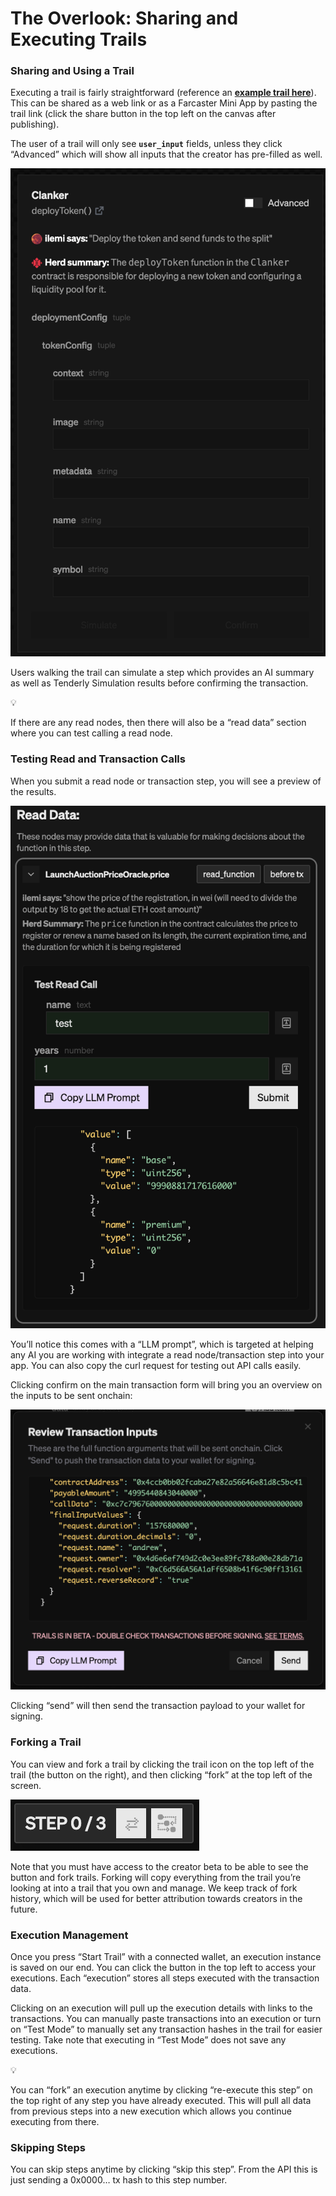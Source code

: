 # The Overlook: Sharing and Executing Trails

### Sharing and Using a Trail

Executing a trail is fairly straightforward (reference an [**example trail here**](https://herd.eco/trails/0197137c-2be8-7c84-a6dd-69a6daa97026/walk)). This can be shared as a web link or as a Farcaster Mini App by pasting the trail link (click the share button in the top left on the canvas after publishing). 

The user of a trail will only see **`user_input`** fields, unless they click “Advanced” which will show all inputs that the creator has pre-filled as well.

![image.png](The%20Overlook%20Sharing%20and%20Executing%20Trails%201fccc3a26880805596bdf9ba851ee367/image.png)

Users walking the trail can simulate a step which provides an AI summary as well as Tenderly Simulation results before confirming the transaction.

<aside>
💡

If there are any read nodes, then there will also be a “read data” section where you can test calling a read node.

</aside>

### Testing Read and Transaction Calls

When you submit a read node or transaction step, you will see a preview of the results.

![image.png](The%20Overlook%20Sharing%20and%20Executing%20Trails%201fccc3a26880805596bdf9ba851ee367/image%201.png)

You’ll notice this comes with a “LLM prompt”, which is targeted at helping any AI you are working with integrate a read node/transaction step into your app. You can also copy the curl request for testing out API calls easily.

Clicking confirm on the main transaction form will bring you an overview on the inputs to be sent onchain:

![image.png](The%20Overlook%20Sharing%20and%20Executing%20Trails%201fccc3a26880805596bdf9ba851ee367/image%202.png)

Clicking “send” will then send the transaction payload to your wallet for signing.

### Forking a Trail

You can view and fork a trail by clicking the trail icon on the top left of the trail (the button on the right), and then clicking “fork” at the top left of the screen.

![image.png](The%20Overlook%20Sharing%20and%20Executing%20Trails%201fccc3a26880805596bdf9ba851ee367/image%203.png)

Note that you must have access to the creator beta to be able to see the button and fork trails. Forking will copy everything from the trail you’re looking at into a trail that you own and manage. We keep track of fork history, which will be used for better attribution towards creators in the future.

### Execution Management

Once you press “Start Trail” with a connected wallet, an execution instance is saved on our end. You can click the button in the top left to access your executions. Each “execution” stores all steps executed with the transaction data.

Clicking on an execution will pull up the execution details with links to the transactions. You can manually paste transactions into an execution or turn on “Test Mode” to manually set any transaction hashes in the trail for easier testing. Take note that executing in “Test Mode” does not save any executions.

<aside>
💡

You can “fork” an execution anytime by clicking “re-execute this step” on the top right of any step you have already executed. This will pull all data from previous steps into a new execution which allows you continue executing from there.

</aside>

### Skipping Steps

You can skip steps anytime by clicking “skip this step”. From the API this is just sending a 0x0000… tx hash to this step number.